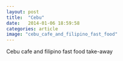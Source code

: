 ```yaml
---
layout: post
title:  "Cebu"
date:   2014-01-06 18:59:58
categories: article
image: "cebu_cafe_and_filipino_fast_food"
---
```


Cebu cafe and filipino fast food take-away